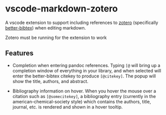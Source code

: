# vscode-markdown-zotero

A vscode extension to support including references to
[zotero](https://www.zotero.org/) (specifically
[better-bibtex](https://retorque.re/zotero-better-bibtex/)) when editing
markdown.

Zotero must be running for the extension to work

## Features

- Completion when entering pandoc references. Typing `[@` will bring up
  a completion window of everything in your library, and when selected
  will enter the better-bibtex citekey to produce `[@citekey]`. The popup
  will show the title, authors, and abstract.

- Bibliography information on hover. When you hover the mouse over a citation
  such as `[@somecitekey]`, a bibliography entry
  (currently in the american-chemical-society style) which contains the authors,
  title, journal, etc. is rendered and shown in a hover tooltip.
